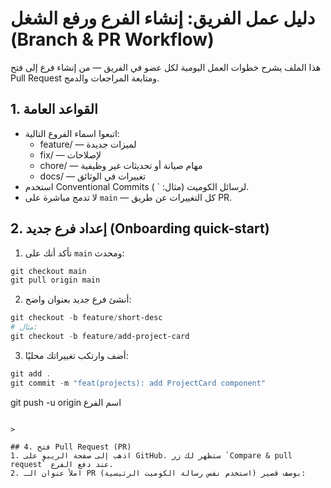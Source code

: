 # دليل عمل الفريق: إنشاء الفرع ورفع الشغل (Branch & PR Workflow)

هذا الملف يشرح خطوات العمل اليومية لكل عضو في الفريق — من إنشاء فرع إلى فتح Pull Request ومتابعة المراجعات والدمج.

## 1. القواعد العامة
- اتبعوا اسماء الفروع التالية:
  - feature/<short-desc>  — لميزات جديدة
  - fix/<short-desc>      — لإصلاحات
  - chore/<short-desc>    — مهام صيانة أو تحديثات غير وظيفية
  - docs/<short-desc>     — تغييرات في الوثائق
- استخدم Conventional Commits لرسائل الكوميت (مثال: ` ).
- لا تدمج مباشرة على `main` — كل التغييرات عن طريق PR.

## 2. إعداد فرع جديد (Onboarding quick-start)
1. تأكد أنك على `main` ومحدث:

```powershell
git checkout main
git pull origin main
```

2. أنشئ فرع جديد بعنوان واضح:

```powershell
git checkout -b feature/short-desc
# مثال:
git checkout -b feature/add-project-card
```

3. أضف وارتكب تغييراتك محليًا:

```powershell
git add .
git commit -m "feat(projects): add ProjectCard component"
```
git push -u origin اسم الفرع
```

>

## 4. فتح Pull Request (PR)
1. اذهب إلى صفحة الريبو على GitHub. ستظهر لك زر `Compare & pull request` عند دفع الفرع.
2. املأ عنوان الـ PR بوصف قصير (استخدم نفس رسالة الكوميت الرئيسية):

```
